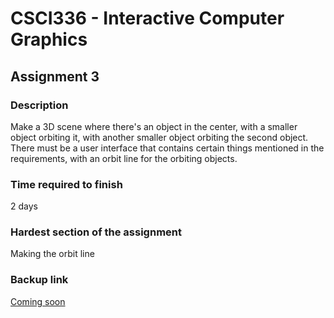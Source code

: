 # CSCI336 - Interactive Computer Graphics
## Assignment 3
### Description

Make a 3D scene where there's an object in the center, with a smaller object orbiting it, with another smaller object orbiting the second object. There must be a user interface that contains certain things mentioned in the requirements, with an orbit line for the orbiting objects. 

### Time required to finish

2 days 

### Hardest section of the assignment

Making the orbit line

### Backup link

[Coming soon](https://www.google.com)